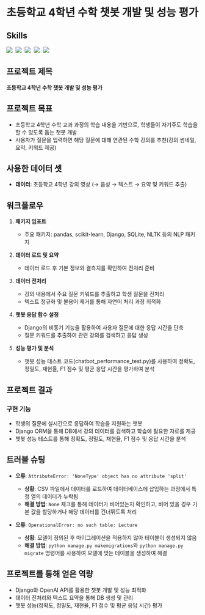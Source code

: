 # 초등학교 4학년 수학 챗봇 개발 및 성능 평가

## Skills
<img src="https://img.shields.io/badge/scikit--learn-F7931E?style=for-the-badge&logo=scikitlearn&logoColor=white"/>&nbsp;
<img src="https://img.shields.io/badge/pandas-150458.svg?style=for-the-badge&logo=pandas&logoColor=white"/>&nbsp;
<img src="https://img.shields.io/badge/nltk-006600?style=for-the-badge&logo=nltk&logoColor=white"/>&nbsp;
<img src="https://img.shields.io/badge/Django-092E20?style=for-the-badge&logo=django&logoColor=white"/>&nbsp;
<img src="https://img.shields.io/badge/sqlite3-003B57?style=for-the-badge&logo=sqlite&logoColor=white"/>&nbsp;

## 프로젝트 제목
**초등학교 4학년 수학 챗봇 개발 및 성능 평가**

## 프로젝트 목표
- 초등학교 4학년 수학 교과 과정의 학습 내용을 기반으로, 학생들이 자기주도 학습을 할 수 있도록 돕는 챗봇 개발
- 사용자가 질문을 입력하면 해당 질문에 대해 연관된 수학 강의를 추천(강의 썸네일, 요약, 키워드 제공)

## 사용한 데이터 셋
- **데이터**: 초등학교 4학년 강의 영상 (→ 음성 → 텍스트 → 요약 및 키워드 추출)

## 워크플로우

1. **패키지 임포트**
   - 주요 패키지: pandas, scikit-learn, Django, SQLite, NLTK 등의 NLP 패키지

2. **데이터 로드 및 요약**
   - 데이터 로드 후 기본 정보와 결측치를 확인하여 전처리 준비

3. **데이터 전처리**
   - 강의 내용에서 주요 질문 키워드를 추출하고 학생 질문을 전처리
   - 텍스트 정규화 및 불용어 제거를 통해 자연어 처리 과정 최적화

4. **챗봇 응답 함수 설정**
   - Django의 비동기 기능을 활용하여 사용자 질문에 대한 응답 시간을 단축
   - 질문 키워드를 추출하여 관련 강의를 검색하고 응답 생성

5. **성능 평가 및 분석**
   - 챗봇 성능 테스트 코드(chatbot_performance_test.py)를 사용하여 정확도, 정밀도, 재현율, F1 점수 및 평균 응답 시간을 평가하여 분석

## 프로젝트 결과

### 구현 기능
- 학생의 질문에 실시간으로 응답하여 학습을 지원하는 챗봇
- Django ORM을 통해 DB에서 강의 데이터를 검색하고 학습에 필요한 자료를 제공
- 챗봇 성능 테스트를 통해 정확도, 정밀도, 재현율, F1 점수 및 응답 시간을 분석

## 트러블 슈팅

- **오류**: `AttributeError: 'NoneType' object has no attribute 'split'`
  - **상황**: CSV 파일에서 데이터를 로드하여 데이터베이스에 삽입하는 과정에서 특정 열의 데이터가 누락됨
  - **해결 방법**: `None` 체크를 통해 데이터가 비어있는지 확인하고, 비어 있을 경우 기본 값을 할당하거나 해당 데이터를 건너뛰도록 처리
  
- **오류**: `OperationalError: no such table: Lecture`
  - **상황**: 모델이 정의된 후 마이그레이션을 적용하지 않아 테이블이 생성되지 않음
  - **해결 방법**: `python manage.py makemigrations`와 `python manage.py migrate` 명령어를 사용하여 모델에 맞는 테이블을 생성하여 해결

## 프로젝트를 통해 얻은 역량

- Django와 OpenAI API를 활용한 챗봇 개발 및 성능 최적화
- 데이터 전처리와 텍스트 요약을 통해 DB 생성 및 관리
- 챗봇 성능(정확도, 정밀도, 재현율, F1 점수 및 평균 응답 시간) 평가
